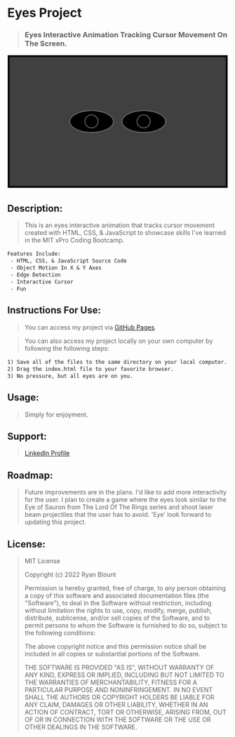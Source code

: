 # Eyes Project
> ### Eyes Interactive Animation Tracking Cursor Movement On The Screen.

![Eyes Project](Images/Eyes-Image.png "Eyes Project")
<!-- <img src="Images/Eyes-Image.png" alt="Eyes Project" width="1000" height="600"> -->

## Description:
> This is an eyes interactive animation that tracks cursor movement created with HTML, CSS, & JavaScript to showcase skills I've learned in the MIT xPro Coding Bootcamp.

    Features Include:
     - HTML, CSS, & JavaScript Source Code
     - Object Motion In X & Y Axes
     - Edge Detection
     - Interactive Cursor
     - Fun
   
## Instructions For Use:
> You can access my project via [GitHub Pages](https://ryanblount-2.github.io/eyes-project/).

> You can also access my project locally on your own computer by following the following steps:    

    1) Save all of the files to the same directory on your local computer.
    2) Drag the index.html file to your favorite browser.
    3) No pressure, but all eyes are on you.   

## Usage:
> Simply for enjoyment.

## Support: 
> [LinkedIn Profile](https://linkedin.com/in/ryanblount2)  

## Roadmap:
> Future improvements are in the plans. I'd like to add more interactivity for the user. I plan to create a game where the eyes look similar to the Eye of Sauron from The Lord Of The Rings series and shoot laser beam projectiles that the user has to avoid. 'Eye' look forward to updating this project.

## License:
> MIT License
>
> Copyright (c) 2022 Ryan Blount
>
> Permission is hereby granted, free of charge, to any person obtaining a copy
> of this software and associated documentation files (the "Software"), to deal
> in the Software without restriction, including without limitation the rights
> to use, copy, modify, merge, publish, distribute, sublicense, and/or sell
> copies of the Software, and to permit persons to whom the Software is
> furnished to do so, subject to the following conditions:
>
> The above copyright notice and this permission notice shall be included in all
> copies or substantial portions of the Software.
>
> THE SOFTWARE IS PROVIDED "AS IS", WITHOUT WARRANTY OF ANY KIND, EXPRESS OR
> IMPLIED, INCLUDING BUT NOT LIMITED TO THE WARRANTIES OF MERCHANTABILITY,
> FITNESS FOR A PARTICULAR PURPOSE AND NONINFRINGEMENT. IN NO EVENT SHALL THE
> AUTHORS OR COPYRIGHT HOLDERS BE LIABLE FOR ANY CLAIM, DAMAGES OR OTHER
> LIABILITY, WHETHER IN AN ACTION OF CONTRACT, TORT OR OTHERWISE, ARISING FROM,
> OUT OF OR IN CONNECTION WITH THE SOFTWARE OR THE USE OR OTHER DEALINGS IN THE
> SOFTWARE.
